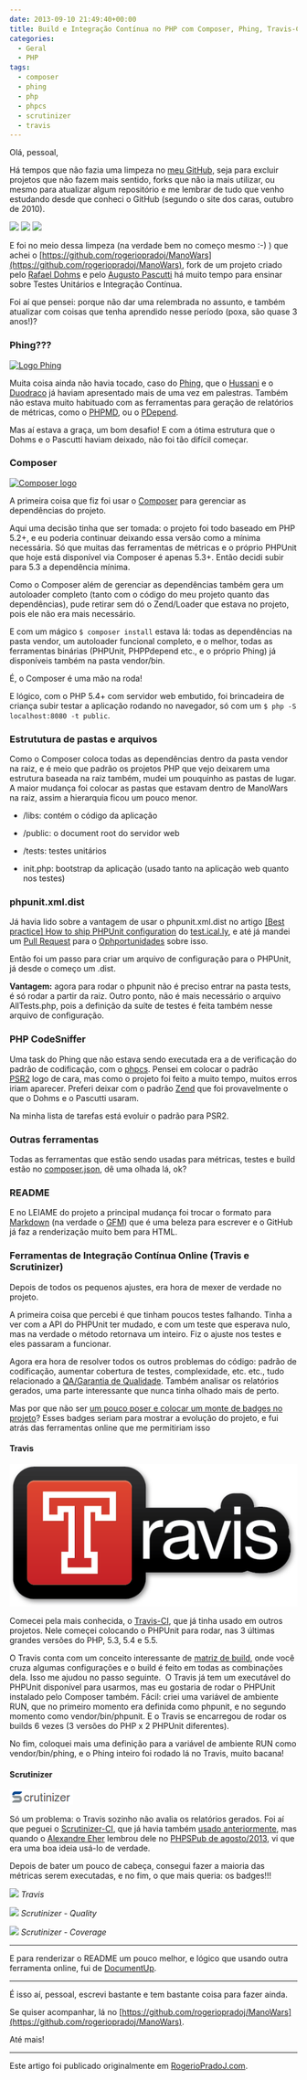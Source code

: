 ```yaml
---
date: 2013-09-10 21:49:40+00:00
title: Build e Integração Contínua no PHP com Composer, Phing, Travis-CI e Scrutinizer-CI
categories:
  - Geral
  - PHP
tags:
  - composer
  - phing
  - php
  - phpcs
  - scrutinizer
  - travis
---
```


Olá, pessoal,

Há tempos que não fazia uma limpeza no [meu GitHub](https://github.com/rogeriopradoj), seja para excluir projetos que não fazem mais sentido, forks que não ia mais utilizar, ou mesmo para atualizar algum repositório e me lembrar de tudo que venho estudando desde que conheci o GitHub (segundo o site dos caras, outubro de 2010).


[![](https://travis-ci.org/rogeriopradoj/ManoWars.png?branch=master)](https://travis-ci.org/rogeriopradoj/ManoWars) [![](https://scrutinizer-ci.com/g/rogeriopradoj/ManoWars/badges/quality-score.png?s=f1b7894e3ada78b8ea81da9f790ea7e3b89f8779)](https://scrutinizer-ci.com/g/rogeriopradoj/ManoWars/) [![](https://scrutinizer-ci.com/g/rogeriopradoj/ManoWars/badges/coverage.png?s=ee15ca0f9e783a480f056ff32247a044477b00d6)](https://scrutinizer-ci.com/g/rogeriopradoj/ManoWars/)


E foi no meio dessa limpeza (na verdade bem no começo mesmo :-) ) que achei o [https://github.com/rogeriopradoj/ManoWars](https://github.com/rogeriopradoj/ManoWars), fork de um projeto criado pelo [Rafael Dohms](https://github.com/rdohms) e pelo [Augusto Pascutti](https://github.com/augustohp) há muito tempo para ensinar sobre Testes Unitários e Integração Contínua.

Foi aí que pensei: porque não dar uma relembrada no assunto, e também atualizar com coisas que tenha aprendido nesse período (poxa, são quase 3 anos!)?

### Phing???

[![Logo Phing](http://www.phing.info/trac/chrome/site/logo.gif)](http://www.phing.info/)

Muita coisa ainda não havia tocado, caso do [Phing](http://www.phing.info/), que o [Hussani](https://speakerdeck.com/hussani/automacao-e-deploy-com-phing) e o [Duodraco](http://www.slideshare.net/duodraco/phing-14008532) já haviam apresentado mais de uma vez em palestras. Também não estava muito habituado com as ferramentas para geração de relatórios de métricas, como o [PHPMD](http://phpmd.org/), ou o [PDepend](http://pdepend.org/).

Mas aí estava a graça, um bom desafio! E com a ótima estrutura que o Dohms e o Pascutti haviam deixado, não foi tão difícil começar.

### Composer

[![Composer logo](http://getcomposer.org/img/logo-composer-transparent.png)](http://getcomposer.org/)

A primeira coisa que fiz foi usar o [Composer](http://getcomposer.org/) para gerenciar as dependências do projeto.

Aqui uma decisão tinha que ser tomada: o projeto foi todo baseado em PHP 5.2+, e eu poderia continuar deixando essa versão como a mínima necessária. Só que muitas das ferramentas de métricas e o próprio PHPUnit que hoje está disponível via Composer é apenas 5.3+. Então decidi subir para 5.3 a dependência mínima.

Como o Composer além de gerenciar as dependências também gera um autoloader completo (tanto com o código do meu projeto quanto das dependências), pude retirar sem dó o Zend/Loader que estava no projeto, pois ele não era mais necessário.

E com um mágico `$ composer install` estava lá: todas as dependências na pasta vendor, um autoloader funcional completo, e o melhor, todas as ferramentas binárias (PHPUnit, PHPPdepend etc., e o próprio Phing) já disponíveis também na pasta vendor/bin.

É, o Composer é uma mão na roda!

E lógico, com o PHP 5.4+ com servidor web embutido, foi brincadeira de criança subir testar a aplicação rodando no navegador, só com um `$ php -S localhost:8080 -t public`.

### Estrututura de pastas e arquivos

Como o Composer coloca todas as dependências dentro da pasta vendor na raiz, e é meio que padrão os projetos PHP que vejo deixarem uma estrutura baseada na raiz também, mudei um pouquinho as pastas de lugar. A maior mudança foi colocar as pastas que estavam dentro de ManoWars na raiz, assim a hierarquia ficou um pouco menor.

  * /libs: contém o código da aplicação


  * /public: o document root do servidor web


  * /tests: testes unitários


  * init.php: bootstrap da aplicação (usado tanto na aplicação web quanto nos testes)

### phpunit.xml.dist

Já havia lido sobre a vantagem de usar o phpunit.xml.dist no artigo [[Best practice] How to ship PHPUnit configuration](http://www.testically.org/2010/08/24/best-practice-how-to-ship-phpunit-configuration/) do [test.ical.ly](http://www.testically.org/), e até já mandei um [Pull Request](https://github.com/iMastersDev/oportunidades/commit/2b86607230644a0eebc22fe9174ae27434d9a8ae) para o [Ophportunidades](https://github.com/iMastersDev/oportunidades) sobre isso.

Então foi um passo para criar um arquivo de configuração para o PHPUnit, já desde o começo um .dist.

**Vantagem:** agora para rodar o phpunit não é preciso entrar na pasta tests, é só rodar a partir da raiz. Outro ponto, não é mais necessário o arquivo AllTests.php, pois a definição da suíte de testes é feita também nesse arquivo de configuração.

### PHP CodeSniffer

Uma task do Phing que não estava sendo executada era a de verificação do padrão de codificação, com o [phpcs](https://github.com/squizlabs/PHP_CodeSniffer). Pensei em colocar o padrão [PSR2](http://www.php-fig.org/psr/2/) logo de cara, mas como o projeto foi feito a muito tempo, muitos erros iriam aparecer. Preferi deixar com o padrão [Zend](http://framework.zend.com/manual/1.12/en/coding-standard.coding-style.html) que foi provavelmente o que o Dohms e o Pascutti usaram.

Na minha lista de tarefas está evoluir o padrão para PSR2.

### Outras ferramentas

Todas as ferramentas que estão sendo usadas para métricas, testes e build estão no [composer.json](https://github.com/rogeriopradoj/ManoWars/blob/master/composer.json), dê uma olhada lá, ok?

### README

E no LEIAME do projeto a principal mudança foi trocar o formato para [Markdown](http://daringfireball.net/projects/markdown/) (na verdade o [GFM](https://help.github.com/articles/github-flavored-markdown)) que é uma beleza para escrever e o GitHub já faz a renderização muito bem para HTML.

### Ferramentas de Integração Contínua Online (Travis e Scrutinizer)

Depois de todos os pequenos ajustes, era hora de mexer de verdade no projeto.

A primeira coisa que percebi é que tinham poucos testes falhando. Tinha a ver com a API do PHPUnit ter mudado, e com um teste que esperava nulo, mas na verdade o método retornava um inteiro. Fiz o ajuste nos testes e eles passaram a funcionar.

Agora era hora de resolver todos os outros problemas do código: padrão de codificação, aumentar cobertura de testes, complexidade, etc. etc., tudo relacionado a [QA/Garantia de Qualidade](http://phpqatools.org/). Também analisar os relatórios gerados, uma parte interessante que nunca tinha olhado mais de perto.

Mas por que não ser [um pouco poser e colocar um monte de badges no projeto](https://poser.pugx.org/)? Esses badges seriam para mostrar a evolução do projeto, e fui atrás das ferramentas online que me permitiriam isso

#### Travis

[![Logo do Travis](assets/images/2013/09/travis-logo.png)](https://travis-ci.org/)

Comecei pela mais conhecida, o [Travis-CI](https://travis-ci.org/), que já tinha usado em outros projetos. Nele começei colocando o PHPUnit para rodar, nas 3 últimas grandes versões do PHP, 5.3, 5.4 e 5.5.

O Travis conta com um conceito interessante de [matriz de build](http://about.travis-ci.org/docs/user/build-configuration/#The-Build-Matrix), onde você cruza algumas configurações e o build é feito em todas as combinações dela. Isso me ajudou no passo seguinte.  O Travis já tem um executável do PHPUnit disponível para usarmos, mas eu gostaria de rodar o PHPUnit instalado pelo Composer também. Fácil: criei uma variável de ambiente RUN, que no primeiro momento era definida como phpunit, e no segundo momento como vendor/bin/phpunit. E o Travis se encarregou de rodar os builds 6 vezes (3 versões do PHP x 2 PHPUnit diferentes).

No fim, coloquei mais uma definição para a variável de ambiente RUN como vendor/bin/phing, e o Phing inteiro foi rodado lá no Travis, muito bacana!

#### Scrutinizer

[![Logo do scrutinizer](assets/images/2013/09/scrutinizer-logo.png)](https://scrutinizer-ci.com/)

Só um problema: o Travis sozinho não avalia os relatórios gerados. Foi aí que peguei o [Scrutinizer-CI](https://scrutinizer-ci.com/), que já havia também [usado anteriormente](https://scrutinizer-ci.com/g/rogeriopradoj/base-php-codingdojo-vagrant/inspections), mas quando o [Alexandre Eher](http://eher.com.br/) lembrou dele no [PHPSPub de agosto/2013](http://phpsp.org.br/?s=phpub), vi que era uma boa ideia usá-lo de verdade.

Depois de bater um pouco de cabeça, consegui fazer a maioria das métricas serem executadas, e no fim, o que mais queria: os badges!!!

[![](https://travis-ci.org/rogeriopradoj/ManoWars.png?branch=master)](https://travis-ci.org/rogeriopradoj/ManoWars)
*Travis*

[![](https://scrutinizer-ci.com/g/rogeriopradoj/ManoWars/badges/quality-score.png?s=f1b7894e3ada78b8ea81da9f790ea7e3b89f8779)](https://scrutinizer-ci.com/g/rogeriopradoj/ManoWars/)
*Scrutinizer - Quality*

[![](https://scrutinizer-ci.com/g/rogeriopradoj/ManoWars/badges/coverage.png?s=ee15ca0f9e783a480f056ff32247a044477b00d6)](https://scrutinizer-ci.com/g/rogeriopradoj/ManoWars/)
*Scrutinizer - Coverage*

---

E para renderizar o README um pouco melhor, e lógico que usando outra ferramenta online, fui de [DocumentUp](http://documentup.com/rogeriopradoj/manowars).

---

É isso aí, pessoal, escrevi bastante e tem bastante coisa para fazer ainda.

Se quiser acompanhar, lá no [https://github.com/rogeriopradoj/ManoWars](https://github.com/rogeriopradoj/ManoWars).

Até mais!

---

Este artigo foi publicado originalmente em [RogerioPradoJ.com](http://rogeriopradoj.com).
